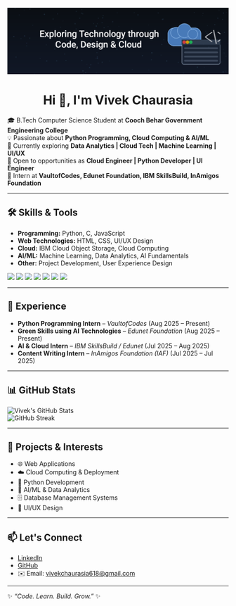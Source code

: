 <p align="center">
  <img src="IMG_20250830_215913.png" alt="Vivek Chaurasia — Cloud Engineer | Python Developer | UI/UX Engineer" />
</p>

<h1 align="center">Hi 👋, I'm Vivek Chaurasia</h1  

🎓 B.Tech Computer Science Student at **Cooch Behar Government Engineering College**  
💡 Passionate about **Python Programming, Cloud Computing & AI/ML**  
🚀 Currently exploring **Data Analytics | Cloud Tech | Machine Learning | UI/UX**  
🤝 Open to opportunities as **Cloud Engineer | Python Developer | UI Engineer**  
📌 Intern at **VaultofCodes, Edunet Foundation, IBM SkillsBuild, InAmigos Foundation**  

---

## 🛠️ Skills & Tools  

- **Programming:** Python, C, JavaScript  
- **Web Technologies:** HTML, CSS, UI/UX Design  
- **Cloud:** IBM Cloud Object Storage, Cloud Computing  
- **AI/ML:** Machine Learning, Data Analytics, AI Fundamentals  
- **Other:** Project Development, User Experience Design  

<p>
  <img src="https://img.shields.io/badge/Python-3776AB?style=for-the-badge&logo=python&logoColor=white"/>
  <img src="https://img.shields.io/badge/C-00599C?style=for-the-badge&logo=c&logoColor=white"/>
  <img src="https://img.shields.io/badge/HTML5-E34F26?style=for-the-badge&logo=html5&logoColor=white"/>
  <img src="https://img.shields.io/badge/CSS3-1572B6?style=for-the-badge&logo=css3&logoColor=white"/>
  <img src="https://img.shields.io/badge/JavaScript-F7DF1E?style=for-the-badge&logo=javascript&logoColor=black"/>
  <img src="https://img.shields.io/badge/Cloud-4285F4?style=for-the-badge&logo=googlecloud&logoColor=white"/>
  <img src="https://img.shields.io/badge/MySQL-4479A1?style=for-the-badge&logo=mysql&logoColor=white"/>
</p>

---

## 💼 Experience  

- **Python Programming Intern** – *VaultofCodes* (Aug 2025 – Present)  
- **Green Skills using AI Technologies** – *Edunet Foundation* (Aug 2025 – Present)  
- **AI & Cloud Intern** – *IBM SkillsBuild / Edunet* (Jul 2025 – Aug 2025)  
- **Content Writing Intern** – *InAmigos Foundation (IAF)* (Jul 2025 – Jul 2025)  

---

## 📊 GitHub Stats  

![Vivek's GitHub Stats](https://github-readme-stats.vercel.app/api?username=YOUR_GITHUB_USERNAME&show_icons=true&theme=radical)  
![GitHub Streak](https://github-readme-streak-stats.herokuapp.com/?user=YOUR_GITHUB_USERNAME&theme=radical)  

---

## 📌 Projects & Interests  

- 🌐 Web Applications  
- ☁️ Cloud Computing & Deployment  
- 🐍 Python Development  
- 🤖 AI/ML & Data Analytics  
- 🗄️ Database Management Systems  
- 🎨 UI/UX Design  

---

## 📫 Let's Connect  

- [LinkedIn](https://www.linkedin.com/in/YOUR-LINKEDIN-USERNAME)  
- [GitHub](https://github.com/YOUR_GITHUB_USERNAME)  
- ✉️ Email: vivekchaurasia618@gmail.com  

---

✨ *“Code. Learn. Build. Grow.”* ✨
